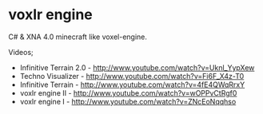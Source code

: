 # voxlr engine

C# & XNA 4.0 minecraft like voxel-engine.

Videos;
* Infinitive Terrain 2.0 - http://www.youtube.com/watch?v=Uknl_YypXew
* Techno Visualizer - http://www.youtube.com/watch?v=Fi6F_X4z-T0
* Infinitive Terrain - http://www.youtube.com/watch?v=4fE4QWqRrxY
* voxlr engine II - http://www.youtube.com/watch?v=wOPPvCtRgf0
* voxlr engine I - http://www.youtube.com/watch?v=ZNcEoNqqhso

